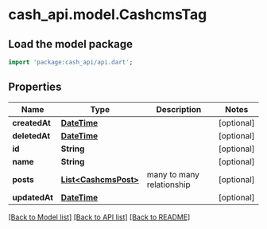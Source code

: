 # cash_api.model.CashcmsTag

## Load the model package
```dart
import 'package:cash_api/api.dart';
```

## Properties
Name | Type | Description | Notes
------------ | ------------- | ------------- | -------------
**createdAt** | [**DateTime**](DateTime.md) |  | [optional] 
**deletedAt** | [**DateTime**](DateTime.md) |  | [optional] 
**id** | **String** |  | [optional] 
**name** | **String** |  | [optional] 
**posts** | [**List&lt;CashcmsPost&gt;**](CashcmsPost.md) | many to many relationship | [optional] 
**updatedAt** | [**DateTime**](DateTime.md) |  | [optional] 

[[Back to Model list]](../README.md#documentation-for-models) [[Back to API list]](../README.md#documentation-for-api-endpoints) [[Back to README]](../README.md)


